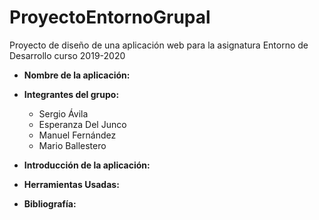 # ProyectoEntornoGrupal
Proyecto de diseño de una aplicación web para la asignatura Entorno de Desarrollo curso 2019-2020

* **Nombre de la aplicación:**

* **Integrantes del grupo:**
  - Sergio Ávila
  - Esperanza Del Junco
  - Manuel Fernández
  - Mario Ballestero
  
* **Introducción de la aplicación:**

* **Herramientas Usadas:**
* **Bibliografía:**
